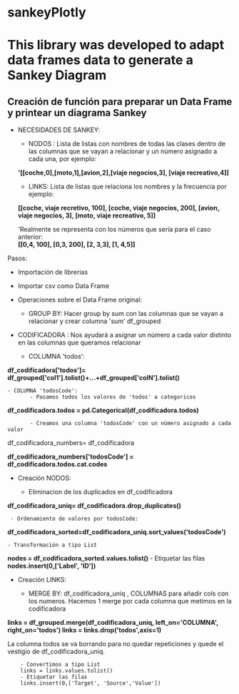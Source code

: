 <h1> sankeyPlotly <h1>
  
  This library was developed to adapt data frames data to generate a Sankey Diagram
  
  <h2>Creación de función para preparar un Data Frame y printear un diagrama Sankey </h2>

<div class="alert alert-block alert-info">

* NECESIDADES DE SANKEY: 
    - NODOS : Lista de listas con nombres de todas las clases dentro de las columnas que se vayan a relacionar y un número asignado a cada una, por ejemplo:    
    
   <b> '[[coche,0],[moto,1],[avion,2],[viaje negocios,3], [viaje recreativo,4]] </b>

    - LINKS: Lista de listas que relaciona los nombres y la frecuencia por ejemplo:     
    
     <b> [[coche, viaje recretivo, 100], [coche, viaje negocios, 200], [avion, viaje negocios, 3], [moto, viaje recreativo, 5]]</b>
     
    'Realmente se representa con los números que sería para el caso anterior:    
     <b>[[0,4, 100], [0,3, 200], [2, 3,3], [1, 4,5]]</b>
</div>

Pasos: 

* Importación de librerias
* Importar csv como Data Frame
    
* Operaciones sobre el Data Frame original:

    - GROUP BY:  Hacer group by sum con las  columnas que se vayan a relacionar y crear columna 'sum' 
    df_grouped
    
* CODIFICADORA : Nos ayudará a asignar un número a cada valor distinto en las columnas que queramos relacionar
    - COLUMNA 'todos': 
    
    
<b> df_codificadora['todos']= df_grouped['col1'].tolist()+...+df_grouped['colN'].tolist()</b>
    
    - COLUMNA 'todosCode': 
           - Pasamos todos los valores de 'todos' a categoricos 
<b>df_codificadora.todos = pd.Categorical(df_codificadora.todos)</b>
 
           - Creamos una columna 'todosCode' con un número asignado a cada valor
df_codificadora_numbers=    df_codificadora       
           
<b> df_codificadora_numbers['todosCode'] = df_codificadora.todos.cat.codes </b>



* Creación NODOS: 

     - Eliminacion de los duplicados en df_codificadora
           
<b>   df_codificadora_uniq= df_codificadora.drop_duplicates()</b>

     - Ordenamiento de valores por todosCode: 
     
<b> df_codificadora_sorted=df_codificadora_uniq.sort_values('todosCode')</b>

    - Transformación a tipo List
<b> 
nodes = df_codificadora_sorted.values.tolist()
</b>
    - Etiquetar las filas
    
<b> 
nodes.insert(0,['Label', 'ID'])
</b>


* Creación LINKS: 

     - MERGE BY: df_codificadora_uniq , COLUMNAS para añadir cols con los numeros.
        Hacemos 1 merge por cada columna que metimos en la codificadora
<b> 
links = df_grouped.merge(df_codificadora_uniq, left_on='COLUMNA', right_on='todos')
links = links.drop('todos',axis=1)
 </b>
        
        
La columna todos se va borrando para no quedar repeticiones y quede el vestigio de df_codificadora_uniq.


        - Convertimos a tipo List
        links = links.values.tolist()
        - Etiquetar las filas
        links.insert(0,['Target', 'Source','Value'])

        


